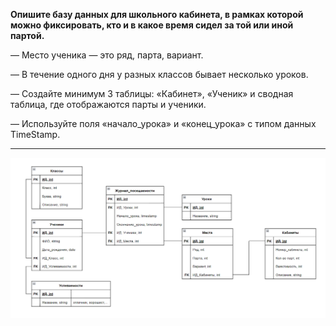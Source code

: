 **Опишите базу данных для школьного кабинета, в рамках которой можно фиксировать, кто и в какое время сидел за той или иной партой.**

— Место ученика — это ряд, парта, вариант.

— В течение одного дня у разных классов бывает несколько уроков.

— Создайте минимум 3 таблицы: «Кабинет», «Ученик» и сводная таблица, где отображаются парты и ученики.

— Используйте поля «начало_урока» и «конец_урока» с типом данных TimeStamp.

----


 ![School Attendance DB schema](db_school_attendance.png)
